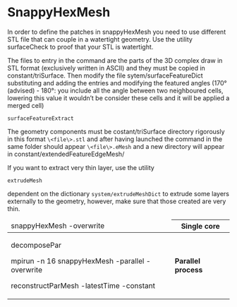 # SnappyHexMesh

In order to define the patches in snappyHexMesh you need to use
different STL file that can couple in a watertight geometry. Use the
utility surfaceCheck to proof that your STL is watertight.

The files to entry in the command are the parts of the 3D complex draw
in STL format (exclusively written in ASCII) and they must be copied in
constant/triSurface. Then modify the file sytem/surfaceFeatureDict
substituting and adding the entries and modifying the featured angles
(170°(advised) - 180°: you include all the angle between two neighboured
cells, lowering this value it wouldn’t be consider these cells and it
will be applied a merged cell)

```console
surfaceFeatureExtract
```

The geometry components must be costant/triSurface directory rigorously
in this format ```\<file\>.stl``` and after having launched the command in
the same folder should appear ```\<file\>.eMesh``` and a new directory
will appear in constant/extendedFeatureEdgeMesh/

If you want to extract very thin layer, use the utility

```console
extrudeMesh
 ```
dependent on the dictionary ```system/extrudeMeshDict``` to extrude some layers
externally to the geometry, however, make sure that those created are
very thin.

<table>
<thead>
<td>snappyHexMesh -overwrite</td>
<th><strong>Single core</strong></th>
</tr>
</thead>
<tbody>
<tr class="odd">
<td><p>decomposePar</p>
<p>mpirun -n 16 snappyHexMesh -parallel -overwrite</p>
<p>reconstructParMesh -latestTime -constant</p></td>
<td><strong>Parallel process </strong></td>
</tr>
</tbody>
</table>
